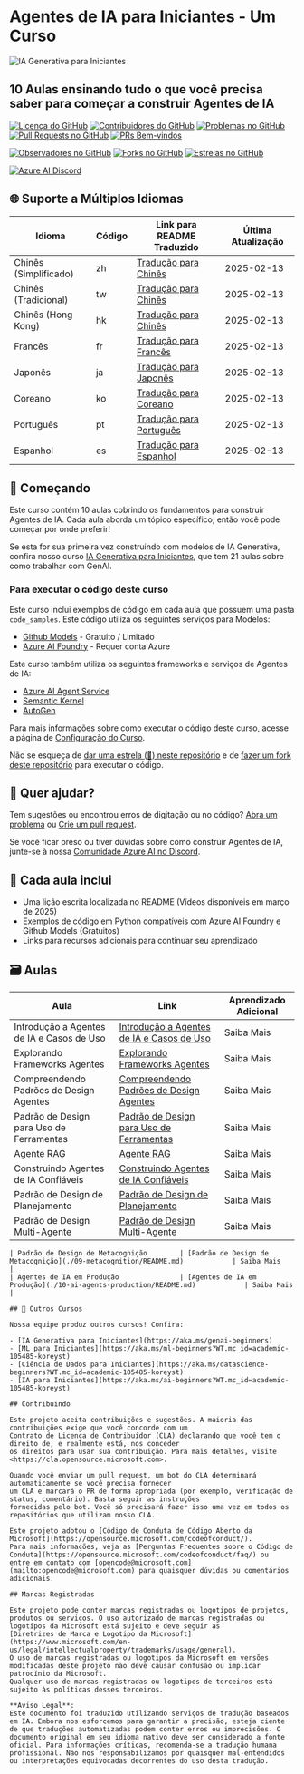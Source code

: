 # Agentes de IA para Iniciantes - Um Curso

![IA Generativa para Iniciantes](../../translated_images/repo-thumbnail.png?WT.fdac25c1519629ab59bee7fe82d0b3de40ab27e68637ca37cfa5d0b9ca7389b8.pt.mc_id=academic-105485-koreyst)

## 10 Aulas ensinando tudo o que você precisa saber para começar a construir Agentes de IA

[![Licença do GitHub](https://img.shields.io/github/license/microsoft/ai-agents-for-beginners.svg)](https://github.com/microsoft/ai-agents-for-beginners/blob/master/LICENSE?WT.mc_id=academic-105485-koreyst)
[![Contribuidores do GitHub](https://img.shields.io/github/contributors/microsoft/ai-agents-for-beginners.svg)](https://GitHub.com/microsoft/ai-agents-for-beginners/graphs/contributors/?WT.mc_id=academic-105485-koreyst)
[![Problemas no GitHub](https://img.shields.io/github/issues/microsoft/ai-agents-for-beginners.svg)](https://GitHub.com/microsoft/ai-agents-for-beginners/issues/?WT.mc_id=academic-105485-koreyst)
[![Pull Requests no GitHub](https://img.shields.io/github/issues-pr/microsoft/ai-agents-for-beginners.svg)](https://GitHub.com/microsoft/ai-agents-for-beginners/pulls/?WT.mc_id=academic-105485-koreyst)
[![PRs Bem-vindos](https://img.shields.io/badge/PRs-welcome-brightgreen.svg?style=flat-square)](http://makeapullrequest.com?WT.mc_id=academic-105485-koreyst)

[![Observadores no GitHub](https://img.shields.io/github/watchers/microsoft/ai-agents-for-beginners.svg?style=social&label=Watch)](https://GitHub.com/microsoft/ai-agents-for-beginners/watchers/?WT.mc_id=academic-105485-koreyst)
[![Forks no GitHub](https://img.shields.io/github/forks/microsoft/ai-agents-for-beginners.svg?style=social&label=Fork)](https://GitHub.com/microsoft/ai-agents-for-beginners/network/?WT.mc_id=academic-105485-koreyst)
[![Estrelas no GitHub](https://img.shields.io/github/stars/microsoft/ai-agents-for-beginners.svg?style=social&label=Star)](https://GitHub.com/microsoft/ai-agents-for-beginners/stargazers/?WT.mc_id=academic-105485-koreyst)

[![Azure AI Discord](https://dcbadge.limes.pink/api/server/kzRShWzttr)](https://discord.gg/kzRShWzttr)

## 🌐 Suporte a Múltiplos Idiomas

| Idioma              | Código | Link para README Traduzido                            | Última Atualização |
|---------------------|--------|------------------------------------------------------|--------------------|
| Chinês (Simplificado) | zh    | [Tradução para Chinês](../zh/README.md) | 2025-02-13        |
| Chinês (Tradicional) | tw    | [Tradução para Chinês](../tw/README.md) | 2025-02-13        |
| Chinês (Hong Kong)  | hk    | [Tradução para Chinês](../hk/README.md) | 2025-02-13        |
| Francês            | fr    | [Tradução para Francês](../fr/README.md) | 2025-02-13        |
| Japonês            | ja    | [Tradução para Japonês](../ja/README.md) | 2025-02-13        |
| Coreano            | ko    | [Tradução para Coreano](../ko/README.md) | 2025-02-13        |
| Português          | pt    | [Tradução para Português](../pt/README.md) | 2025-02-13        |
| Espanhol           | es    | [Tradução para Espanhol](../es/README.md) | 2025-02-13        |

## 🌱 Começando

Este curso contém 10 aulas cobrindo os fundamentos para construir Agentes de IA. Cada aula aborda um tópico específico, então você pode começar por onde preferir!

Se esta for sua primeira vez construindo com modelos de IA Generativa, confira nosso curso [IA Generativa para Iniciantes](https://aka.ms/genai-beginners), que tem 21 aulas sobre como trabalhar com GenAI.

### Para executar o código deste curso

Este curso inclui exemplos de código em cada aula que possuem uma pasta `code_samples`. Este código utiliza os seguintes serviços para Modelos:

- [Github Models](https://aka.ms/ai-agents-beginners/github-models) - Gratuito / Limitado
- [Azure AI Foundry](https://aka.ms/ai-agents-beginners/ai-foundry) - Requer conta Azure

Este curso também utiliza os seguintes frameworks e serviços de Agentes de IA:

- [Azure AI Agent Service](https://aka.ms/ai-agents-beginners/ai-agent-service)
- [Semantic Kernel](https://aka.ms/ai-agents-beginners/semantic-kernel)
- [AutoGen](https://aka.ms/ai-agents/autogen)

Para mais informações sobre como executar o código deste curso, acesse a página de [Configuração do Curso](./00-course-setup/README.md).

Não se esqueça de [dar uma estrela (🌟) neste repositório](https://docs.github.com/en/get-started/exploring-projects-on-github/saving-repositories-with-stars?WT.mc_id=academic-105485-koreyst) e de [fazer um fork deste repositório](https://github.com/microsoft/ai-agents-for-beginners/fork) para executar o código.

## 🙏 Quer ajudar?

Tem sugestões ou encontrou erros de digitação ou no código? [Abra um problema](https://github.com/microsoft/ai-agents-for-beginners/issues?WT.mc_id=academic-105485-koreyst) ou [Crie um pull request](https://github.com/microsoft/ai-agents-for-beginners/pulls?WT.mc_id=academic-105485-koreyst).

Se você ficar preso ou tiver dúvidas sobre como construir Agentes de IA, junte-se à nossa [Comunidade Azure AI no Discord](https://discord.gg/kzRShWzttr).

## 📂 Cada aula inclui

- Uma lição escrita localizada no README (Vídeos disponíveis em março de 2025)
- Exemplos de código em Python compatíveis com Azure AI Foundry e Github Models (Gratuitos)
- Links para recursos adicionais para continuar seu aprendizado

## 🗃️ Aulas

| **Aula**                              | **Link**                                   | **Aprendizado Adicional** |
|---------------------------------------|-------------------------------------------|---------------------------|
| Introdução a Agentes de IA e Casos de Uso | [Introdução a Agentes de IA e Casos de Uso](./01-intro-to-ai-agents/README.md)  | Saiba Mais               |
| Explorando Frameworks Agentes         | [Explorando Frameworks Agentes](./02-explore-agentic-frameworks/README.md)      | Saiba Mais               |
| Compreendendo Padrões de Design Agentes | [Compreendendo Padrões de Design Agentes](./03-agentic-design-patterns/README.md) | Saiba Mais               |
| Padrão de Design para Uso de Ferramentas | [Padrão de Design para Uso de Ferramentas](./04-tool-use/README.md)             | Saiba Mais               |
| Agente RAG                            | [Agente RAG](./05-agentic-rag/README.md)                                       | Saiba Mais               |
| Construindo Agentes de IA Confiáveis   | [Construindo Agentes de IA Confiáveis](./06-building-trustworthy-agents/README.md) | Saiba Mais           |
| Padrão de Design de Planejamento      | [Padrão de Design de Planejamento](./07-planning-design/README.md)             | Saiba Mais               |
| Padrão de Design Multi-Agente         | [Padrão de Design Multi-Agente](./08-multi-agent/README.md)                    | Saiba Mais               |
```
| Padrão de Design de Metacognição        | [Padrão de Design de Metacognição](./09-metacognition/README.md)            | Saiba Mais         |
| Agentes de IA em Produção               | [Agentes de IA em Produção](./10-ai-agents-production/README.md)            | Saiba Mais         |

## 🎒 Outros Cursos

Nossa equipe produz outros cursos! Confira:

- [IA Generativa para Iniciantes](https://aka.ms/genai-beginners)
- [ML para Iniciantes](https://aka.ms/ml-beginners?WT.mc_id=academic-105485-koreyst)
- [Ciência de Dados para Iniciantes](https://aka.ms/datascience-beginners?WT.mc_id=academic-105485-koreyst)
- [IA para Iniciantes](https://aka.ms/ai-beginners?WT.mc_id=academic-105485-koreyst)

## Contribuindo

Este projeto aceita contribuições e sugestões. A maioria das contribuições exige que você concorde com um
Contrato de Licença de Contribuidor (CLA) declarando que você tem o direito de, e realmente está, nos conceder
os direitos para usar sua contribuição. Para mais detalhes, visite <https://cla.opensource.microsoft.com>.

Quando você enviar um pull request, um bot do CLA determinará automaticamente se você precisa fornecer
um CLA e marcará o PR de forma apropriada (por exemplo, verificação de status, comentário). Basta seguir as instruções
fornecidas pelo bot. Você só precisará fazer isso uma vez em todos os repositórios que utilizam nosso CLA.

Este projeto adotou o [Código de Conduta de Código Aberto da Microsoft](https://opensource.microsoft.com/codeofconduct/).
Para mais informações, veja as [Perguntas Frequentes sobre o Código de Conduta](https://opensource.microsoft.com/codeofconduct/faq/) ou
entre em contato com [opencode@microsoft.com](mailto:opencode@microsoft.com) para quaisquer dúvidas ou comentários adicionais.

## Marcas Registradas

Este projeto pode conter marcas registradas ou logotipos de projetos, produtos ou serviços. O uso autorizado de marcas registradas ou logotipos da Microsoft está sujeito e deve seguir as 
[Diretrizes de Marca e Logotipo da Microsoft](https://www.microsoft.com/en-us/legal/intellectualproperty/trademarks/usage/general).
O uso de marcas registradas ou logotipos da Microsoft em versões modificadas deste projeto não deve causar confusão ou implicar patrocínio da Microsoft.
Qualquer uso de marcas registradas ou logotipos de terceiros está sujeito às políticas desses terceiros.

**Aviso Legal**:  
Este documento foi traduzido utilizando serviços de tradução baseados em IA. Embora nos esforcemos para garantir a precisão, esteja ciente de que traduções automatizadas podem conter erros ou imprecisões. O documento original em seu idioma nativo deve ser considerado a fonte oficial. Para informações críticas, recomenda-se a tradução humana profissional. Não nos responsabilizamos por quaisquer mal-entendidos ou interpretações equivocadas decorrentes do uso desta tradução.